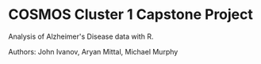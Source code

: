 # COSMOS Cluster 1 Capstone Project

Analysis of Alzheimer's Disease data with R.

Authors: John Ivanov, Aryan Mittal, Michael Murphy